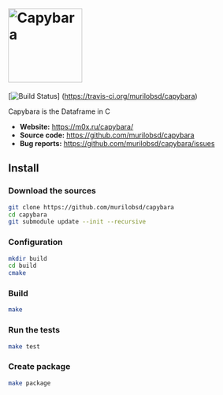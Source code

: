 # <img alt="Capybara" src="https://m0x.ru/capybara/capybara.png" height="150">

[![Build Status](https://travis-ci.org/murilobsd/capybara.svg?branch=master)]
	(https://travis-ci.org/murilobsd/capybara)

Capybara is the Dataframe in C

- **Website:** https://m0x.ru/capybara/
- **Source code:** https://github.com/murilobsd/capybara
- **Bug reports:** https://github.com/murilobsd/capybara/issues

## Install

### Download the sources

```sh
git clone https://github.com/murilobsd/capybara
cd capybara
git submodule update --init --recursive
```

### Configuration

```sh
mkdir build
cd build
cmake
```

### Build

```sh
make
```

### Run the tests

```sh
make test
```

### Create package

```sh
make package
```
